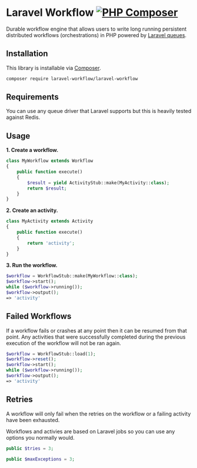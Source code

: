 # Laravel Workflow [![PHP Composer](https://github.com/laravel-workflow/laravel-workflow/actions/workflows/php.yml/badge.svg)](https://github.com/laravel-workflow/laravel-workflow/actions/workflows/php.yml)

Durable workflow engine that allows users to write long running persistent distributed workflows (orchestrations) in PHP powered by [Laravel queues](https://laravel.com/docs/9.x/queues).

## Installation

This library is installable via [Composer](https://getcomposer.org).

```bash
composer require laravel-workflow/laravel-workflow
```

## Requirements

You can use any queue driver that Laravel supports but this is heavily tested against Redis.

## Usage

**1. Create a workflow.**
```php
class MyWorkflow extends Workflow
{
    public function execute()
    {
        $result = yield ActivityStub::make(MyActivity::class);
        return $result;
    }
}
```

**2. Create an activity.**
```php
class MyActivity extends Activity
{
    public function execute()
    {
        return 'activity';
    }
}
```

**3. Run the workflow.**
```php
$workflow = WorkflowStub::make(MyWorkflow::class);
$workflow->start();
while ($workflow->running());
$workflow->output();
=> 'activity'
```

## Failed Workflows

If a workflow fails or crashes at any point then it can be resumed from that point. Any activities that were successfully completed during the previous execution of the workflow will not be ran again.

```php
$workflow = WorkflowStub::load(1);
$workflow->reset();
$workflow->start();
while ($workflow->running());
$workflow->output();
=> 'activity'
```

## Retries

A workflow will only fail when the retries on the workflow or a failing activity have been exhausted.

Workflows and activies are based on Laravel jobs so you can use any options you normally would.

```php
public $tries = 3;

public $maxExceptions = 3;
```
